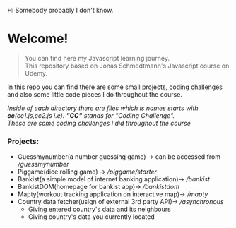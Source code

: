 Hi Somebody probably I don't know.

# Welcome!

> You can find here my Javascript learning journey.  
> This repository based on Jonas Schmedtmann's Javascript course on Udemy.

In this repo you can find there are some small projects, coding challenges and also some little code pieces I do throughout the course.

_Inside of each directory there are files which is names starts with **cc**(cc1.js,cc2.js i.e). **"CC"** stands for "Coding Challenge"._  
_These are some coding challenges I did throughout the course_

### Projects:

- Guessmynumber(a number guessing game) -> can be accessed from _/guessmynumber_
- Piggame(dice rolling game) -> _/piggame/starter_
- Bankist(a simple model of internet banking application)-> _/bankist_
- BankistDOM(homepage for bankist app)-> _/bankistdom_
- Mapty(workout tracking application on interactive map)-> _/mapty_
- Country data fetcher(usign of external 3rd party API)-> _/asynchronous_
  - Giving entered country's data and its neighbours
  - Giving country's data you currently located
